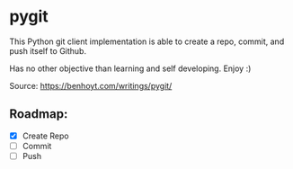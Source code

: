 # pygit
This Python git client implementation is able to create a repo, commit, and push itself to Github.

Has no other objective than learning and self developing. Enjoy :)

Source: https://benhoyt.com/writings/pygit/

## Roadmap:
- [x] Create Repo
- [ ] Commit
- [ ] Push
